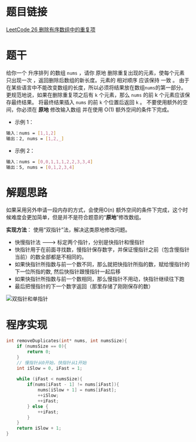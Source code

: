 # 题目链接
[LeetCode 26 删除有序数组中的重复项](https://leetcode.cn/problems/remove-duplicates-from-sorted-array/)

# 题干
给你一个 升序排列 的数组 `nums` ，请你 原地 删除重复出现的元素，使每个元素 只出现一次 ，返回删除后数组的新长度。元素的 相对顺序 应该保持 一致 。
由于在某些语言中不能改变数组的长度，所以必须将结果放在数组`nums`的第一部分。更规范地说，如果在删除重复项之后有 `k` 个元素，那么 `nums` 的前 k 个元素应该保存最终结果。
将最终结果插入 `nums` 的前 `k` 个位置后返回 `k` 。
不要使用额外的空间，你必须在 **原地** 修改输入数组 并在使用 O(1) 额外空间的条件下完成。

- 示例 1：
```bash
输入：nums = [1,1,2]
输出：2, nums = [1,2,_]
```

- 示例 2：
```bash
输入：nums = [0,0,1,1,1,2,2,3,3,4]
输出：5, nums = [0,1,2,3,4]
```
# 解题思路
如果采用另外申请一段内存的方式，会使用O(n) 额外空间的条件下完成，这个时候难度会更加简单，但是并不是符合题意的“**原地**”修改数组。

**实现方法**：
使用“双指针”法，解决这类原地修改问题。
- 快慢指针法 ---> 标定两个指针，分别是快指针和慢指针
- 快指针用于在前面寻找数，慢指针保存数字，并保证慢指针之前（包含慢指针当前）的数全部都是不相同的。
- 如果快指针所指数与前一个数不同，那么就把快指针所指的数，赋给慢指针的下一位所指的数, 然后快指针跟慢指针一起后移
- 如果快指针所指数与前一个数相同，那么慢指针不用动，快指针继续往下跑
- 最后把慢指针的下一个数字返回（那里存储了刚刚保存的数）

![双指针和单指针](https://github.com/LamberttLiu/Leetcode-Training/blob/main/3%20DoublePointer%20%E5%8F%8C%E6%8C%87%E9%92%88%E6%B3%95/Pic/04%20%E6%95%B0%E7%BB%84%E5%8E%BB%E9%87%8D.png)
# 程序实现
```c
int removeDuplicates(int* nums, int numsSize){
    if (numsSize == 0){
        return 0;
    }
    // 慢指针从0开始，快指针从1开始
    int iSlow = 0, iFast = 1;
    
    while (iFast < numsSize){
        if(nums[iFast - 1] != nums[iFast]){
            nums[iSlow + 1] = nums[iFast];
            ++iSlow;
            ++iFast;
        } else {
            ++iFast;
        }
    }
    return iSlow + 1;   
}
```

